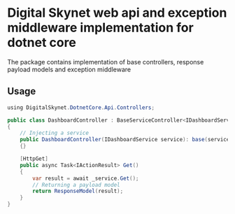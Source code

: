 # Digital Skynet web api and exception middleware implementation for dotnet core

The package contains implementation of base controllers, response payload models and exception middleware

## Usage

```java
using DigitalSkynet.DotnetCore.Api.Controllers;

public class DashboardController : BaseServiceController<IDashboardService>
{
    // Injecting a service
    public DashboardController(IDashboardService service): base(service)
    {}

    [HttpGet]
    public async Task<IActionResult> Get()
    {
        var result = await _service.Get();
        // Returning a payload model
        return ResponseModel(result);
    }
}

```
